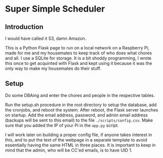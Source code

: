 # Super Simple Scheduler

## Introduction

I would have called it S3, damn Amazon.

This is a Python Flask page to run on a local network on a Raspberry Pi, made for me and my housemates to keep track of who does what chores and all.
I use a SQLite for storage.
It is a bit shoddy programming, I wrote this once to get acquinted with Flask and kept using it because it was the only way to make my housemates do their stuff.

## Setup

Do some DBAing and enter the chores and people in the respective tables.

Run the setup.sh procedure in the root directory to setup the database, add the cronjobs, and reboot the system.
After reboot, the Flask server launches on startup.
Add the email address, password, and admin email address (backups will be sent to this email) to the file `./scripts/config.csv`.
Make sure that you added the IP of your Pi in the `app.py` script.

I will work later on building a proper config file, if anyone takes interest in this, and to put the text of the webpage in a separate template to avoid essentially having the same HTML in three places.
It is important to keep in mind that the admin, who will be CC'ed emails, is to have UID 1.
